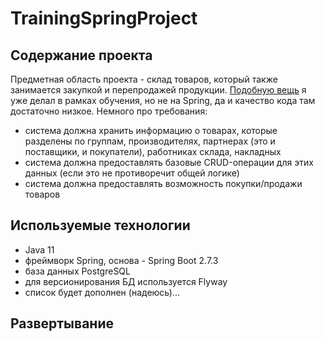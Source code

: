 # TrainingSpringProject
## Содержание проекта
Предметная область проекта - склад товаров, который также занимается закупкой и перепродажей продукции. 
[Подобную вещь](https://github.com/elementalius-2k/Warehouse-2) я уже делал в рамках обучения, но не на Spring, да и качество кода там достаточно низкое.
Немного про требования:
+ система должна хранить информацию о товарах, которые разделены по группам, производителях, партнерах (это и поставщики, и покупатели), работниках склада, накладных
+ система должна предоставлять базовые CRUD-операции для этих данных (если это не противоречит общей логике)
+ система должна предоставлять возможность покупки/продажи товаров
## Используемые технологии
+ Java 11
+ фреймворк Spring, основа - Spring Boot 2.7.3
+ база данных PostgreSQL
+ для версионирования БД используется Flyway
+ список будет дополнен (надеюсь)...
## Развертывание
